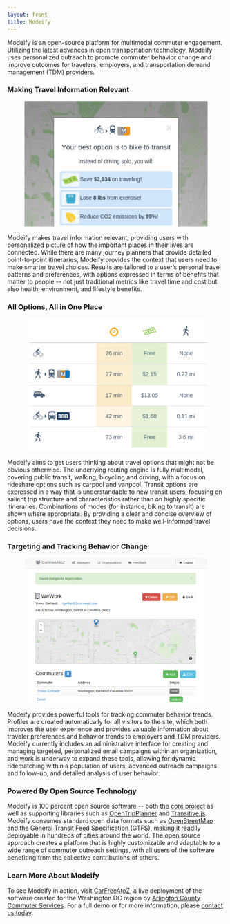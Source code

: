 ```yaml
---
layout: front
title: Modeify
---
```


Modeify is an open-source platform for multimodal commuter engagement. Utilizing the latest advances in open transportation technology, Modeify uses personalized outreach to promote commuter behavior change and improve outcomes for travelers, employers, and transportation demand management (TDM) providers.

### Making Travel Information Relevant

<figure class="inline-left">
  <img src="/img/best_option.png">
</figure>

Modeify makes travel information relevant, providing users with personalized picture of how the important places in their lives are connected. While there are many journey planners that provide detailed point-to-point itineraries, Modeify provides the context that users need to make smarter travel choices.  Results are tailored to a user’s personal travel patterns and preferences, with options expressed in terms of benefits that matter to people -- not just traditional metrics like travel time and cost but also health, environment, and lifestyle benefits.

### All Options, All in One Place

<figure class="inline-right">
  <img src="/img/all_options.png">
</figure>

Modeify aims to get users thinking about travel options that might not be obvious otherwise. The underlying routing engine is fully multimodal, covering public transit, walking, bicycling and driving, with a focus on rideshare options such as carpool and vanpool. Transit options are expressed in a way that is understandable to new transit users, focusing on salient trip structure and characteristics rather than on highly specific itineraries. Combinations of modes (for instance, biking to transit) are shown where appropriate. By providing a clear and concise overview of options, users have the context they need to make well-informed travel decisions.

### Targeting and Tracking Behavior Change

<figure class="inline-left">
  <img src="/img/manager.png">
</figure>

Modeify provides powerful tools for tracking commuter behavior trends. Profiles are created automatically for all visitors to the site, which both improves the user experience and provides valuable information about traveler preferences and behavior trends to employers and TDM providers. Modeify currently includes an administrative interface for creating and managing targeted, personalized email campaigns within an organization, and work is underway to expand these tools, allowing for dynamic ridematching within a population of users, advanced outreach campaigns and follow-up, and detailed analysis of user behavior.

### Powered By Open Source Technology

Modeify is 100 percent open source software -- both the [core project](https://github.com/conveyal/modeify) as well as supporting libraries such as [OpenTripPlanner](http://www.opentripplanner.org/) and [Transitive.js](https://github.com/conveyal/transitive.js/). Modeify consumes standard open data formats such as [OpenStreetMap](http://www.openstreetmap.org/) and the [General Transit Feed Specification](https://developers.google.com/transit/gtfs/reference) (GTFS), making it readily deployable in hundreds of cities around the world. The open source approach creates a platform that is highly customizable and adaptable to a wide range of commuter outreach settings, with all users of the software benefiting from the collective contributions of others.

### Learn More About Modeify

To see Modeify in action, visit [CarFreeAtoZ](http://www.carfreeatoz.com/), a live deployment of the software created for the Washington DC region by [Arlington County Commuter Services](http://www.commuterpage.com/pages/about/arlington-county-commuter-services/). For a full demo or for more information, please [contact us today](mailto:contact@conveyal.com?subject=Modeify).